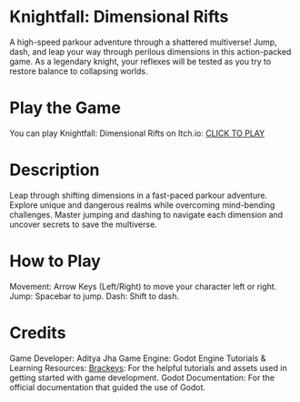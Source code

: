 # Knightfall: Dimensional Rifts
A high-speed parkour adventure through a shattered multiverse! Jump, dash, and leap your way through perilous dimensions in this action-packed game. As a legendary knight, your reflexes will be tested as you try to restore balance to collapsing worlds.

# Play the Game
You can play Knightfall: Dimensional Rifts on Itch.io:
[CLICK TO PLAY](https://prolly-adi.itch.io/knightfall-dimensional-rifts)

# Description
Leap through shifting dimensions in a fast-paced parkour adventure. Explore unique and dangerous realms while overcoming mind-bending challenges. Master jumping and dashing to navigate each dimension and uncover secrets to save the multiverse.

# How to Play
Movement:
  Arrow Keys (Left/Right) to move your character left or right.
Jump:
  Spacebar to jump.
Dash:
  Shift to dash.

# Credits
Game Developer: Aditya Jha
Game Engine: Godot Engine
Tutorials & Learning Resources:
  [Brackeys](https://brackeysgames.itch.io/brackeys-platformer-bundle): For the helpful tutorials and assets used in getting started with game development.
  Godot Documentation: For the official documentation that guided the use of Godot.
